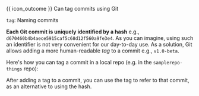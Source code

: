 <span id="prereqs"><panel src="../../revisionControl/savingHistory/unit-inElsewhere-asFlat.md" boilerplate header="{{ icon_prereq }} %%Project Management → Revision Control → Saving History%%" popup-url="{{ baseUrl }}/revisionControl/savingHistory" /></span>

<span id="outcomes">{{ icon_outcome }} Can tag commits using Git</span>

<span id="title">`tag`: Naming commits</span>

<div id="body">

**Each Git commit is uniquely identified by a hash** e.g., `d670460b4b4aece5915caf5c68d12f560a9fe3e4`. As you can imagine, using such an identifier is not very convenient for our day-to-day use. As a solution, Git allows adding a more human-readable _tag_ to a commit e.g., `v1.0-beta`.

Here's how you can tag a commit in a local repo (e.g. in the `samplerepo-things` repo):

<tabs>
  <tab header="SourceTree">
    <include src="./sourcetree.md" />
  </tab>
  <tab header="CLI">
    <include src="./cli.md" />
  </tab>
</tabs>

After adding a tag to a commit, you can use the tag to refer to that commit, as an alternative to using the hash.

</div>

<div id="extras">
</div>